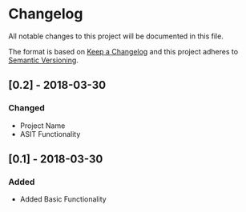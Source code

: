 # Changelog
All notable changes to this project will be documented in this file.

The format is based on [Keep a Changelog](http://keepachangelog.com/en/1.0.0/)
and this project adheres to [Semantic Versioning](http://semver.org/spec/v2.0.0.html).

## [0.2] - 2018-03-30
### Changed
- Project Name
- ASIT Functionality

## [0.1] - 2018-03-30
### Added
- Added Basic Functionality
